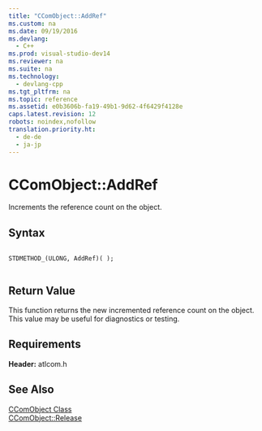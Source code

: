```yaml
---
title: "CComObject::AddRef"
ms.custom: na
ms.date: 09/19/2016
ms.devlang: 
  - C++
ms.prod: visual-studio-dev14
ms.reviewer: na
ms.suite: na
ms.technology: 
  - devlang-cpp
ms.tgt_pltfrm: na
ms.topic: reference
ms.assetid: e0b3606b-fa19-49b1-9d62-4f6429f4128e
caps.latest.revision: 12
robots: noindex,nofollow
translation.priority.ht: 
  - de-de
  - ja-jp
---
```

# CComObject::AddRef
Increments the reference count on the object.  
  
## Syntax  
  
```  
  
STDMETHOD_(ULONG, AddRef)( );  
  
```  
  
## Return Value  
 This function returns the new incremented reference count on the object. This value may be useful for diagnostics or testing.  
  
## Requirements  
 **Header:** atlcom.h  
  
## See Also  
 [CComObject Class](../vs140/CComObject-Class.md)   
 [CComObject::Release](../vs140/CComObject--Release.md)